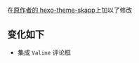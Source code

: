 # 

在[原作者的 hexo-theme-skapp](https://github.com/Mrminfive/hexo-theme-skapp)上加以了修改

## 变化如下

- 集成 `Valine` 评论框
